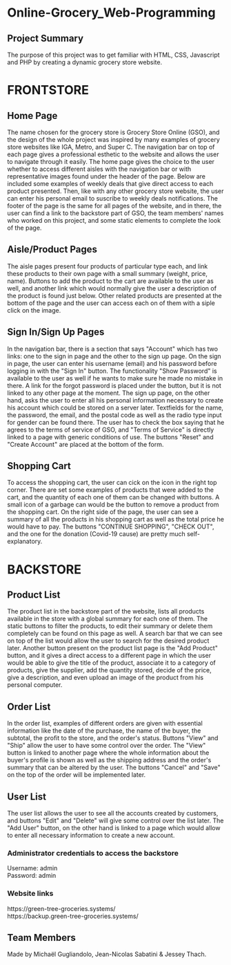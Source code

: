 # Online-Grocery_Web-Programming
Project Summary
---------
The purpose of this project was to get familiar with HTML, CSS, Javascript and PHP by creating a dynamic grocery store website.


<h1>FRONTSTORE</h1>

Home Page
---------
The name chosen for the grocery store is Grocery Store Online (GSO), and the design of the whole project was inspired by many examples of grocery store websites like IGA, Metro, and Super C. The navigation bar on top of each page gives a professional esthetic to the website and allows the user to navigate through it easily. The home page gives the choice to the user whether to access different aisles with the navigation bar or with representative images found under the header of the page. Below are included some examples of weekly deals that give direct access to each product presented. Then, like with any other grocery store website, the user can enter his personal email to suscribe to weekly deals notifications. The footer of the page is the same for all pages of the website, and in there, the user can find a link to the backstore part of GSO, the team members' names who worked on this project, and some static elements to complete the look of the page.

Aisle/Product Pages
-------------------
The aisle pages present four products of particular type each, and link these products to their own page with a small summary (weight, price, name). Buttons to add the product to the cart are available to the user as well, and another link which would normally give the user a description of the product is found just below. Other related products are presented at the bottom of the page and the user can access each on of them with a siple click on the image.

Sign In/Sign Up Pages
---------------------
In the navigation bar, there is a section that says "Account" which has two links: one to the sign in page and the other to the sign up page. On the sign in page, the user can enter his username (email) and his password before logging in with the "Sign In" button. The functionality "Show Password" is available to the user as well if he wants to make sure he made no mistake in there. A link for the forgot password is placed under the button, but it is not linked to any other page at the moment. The sign up page, on the other hand, asks the user to enter all his personal information necessary to create his account which could be stored on a server later. Textfields for the name, the password, the email, and the postal code as well as the radio type input for gender can be found there. The user has to check the box saying that he agrees to the terms of service of GSO, and "Terms of Service" is directly linked to a page with generic conditions of use. The buttons "Reset" and "Create Account" are placed at the bottom of the form.

Shopping Cart
-------------
To access the shopping cart, the user can cick on the icon in the right top corner. There are set some examples of products that were added to the cart, and the quantity of each one of them can be changed with buttons. A small icon of a garbage can would be the button to remove a product from the shopping cart. On the right side of the page, the user can see a summary of all the products in his shopping cart as well as the total price he would have to pay. The buttons "CONTINUE SHOPPING", "CHECK OUT", and the one for the donation (Covid-19 cause) are pretty much self-explanatory.


<h1>BACKSTORE</h1>

Product List
------------
The product list in the backstore part of the website, lists all products available in the store with a global summary for each one of them. The static buttons to filter the products, to edit their summary or delete them completely can be found on this page as well. A search bar that we can see on top of the list would allow the user to search for the desired product later. Another button present on the product list page is the "Add Product" button, and it gives a direct access to a different page in which the user would be able to give the title of the product, associate it to a category of products, give the supplier, add the quantity stored, decide of the price, give a description, and even upload an image of the product from his personal computer.

Order List
----------
In the order list, examples of different orders are given with essential information like the date of the purchase, the name of the buyer, the subtotal, the profit to the store, and the order's status. Buttons "View" and "Ship" allow the user to have some control over the order. The "View" button is linked to another page where the whole information about the buyer's profile is shown as well as the shipping address and the order's summary that can be altered by the user. The buttons "Cancel" and "Save" on the top of the order will be implemented later.

User List
---------
The user list allows the user to see all the accounts created by customers, and buttons "Edit" and "Delete" will give some control over the list later. The "Add User" button, on the other hand is linked to a page which would allow to enter all necessary information to create a new account. 


<h3>Administrator credentials to access the backstore</h3>
Username: admin</br>
Password: admin

<h3>Website links</h3>
https://green-tree-groceries.systems/</br>
https://backup.green-tree-groceries.systems/


Team Members
------------
Made by Michaël Gugliandolo, Jean-Nicolas Sabatini & Jessey Thach.

